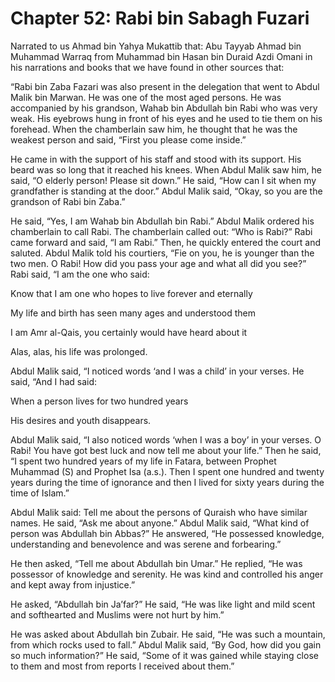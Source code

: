 Chapter 52: Rabi bin Sabagh Fuzari
==================================

Narrated to us Ahmad bin Yahya Mukattib that: Abu Tayyab Ahmad bin
Muhammad Warraq from Muhammad bin Hasan bin Duraid Azdi Omani in his
narrations and books that we have found in other sources that:

“Rabi bin Zaba Fazari was also present in the delegation that went to
Abdul Malik bin Marwan. He was one of the most aged persons. He was
accompanied by his grandson, Wahab bin Abdullah bin Rabi who was very
weak. His eyebrows hung in front of his eyes and he used to tie them on
his forehead. When the chamberlain saw him, he thought that he was the
weakest person and said, “First you please come inside.”

He came in with the support of his staff and stood with its support. His
beard was so long that it reached his knees. When Abdul Malik saw him,
he said, “O elderly person! Please sit down.” He said, “How can I sit
when my grandfather is standing at the door.” Abdul Malik said, “Okay,
so you are the grandson of Rabi bin Zaba.”

He said, “Yes, I am Wahab bin Abdullah bin Rabi.” Abdul Malik ordered
his chamberlain to call Rabi. The chamberlain called out: “Who is Rabi?”
Rabi came forward and said, “I am Rabi.” Then, he quickly entered the
court and saluted. Abdul Malik told his courtiers, “Fie on you, he is
younger than the two men. O Rabi! How did you pass your age and what all
did you see?” Rabi said, “I am the one who said:

Know that I am one who hopes to live forever and eternally

My life and birth has seen many ages and understood them

I am Amr al-Qais, you certainly would have heard about it

Alas, alas, his life was prolonged.

Abdul Malik said, “I noticed words ‘and I was a child’ in your verses.
He said, “And I had said:

When a person lives for two hundred years

His desires and youth disappears.

Abdul Malik said, “I also noticed words ‘when I was a boy’ in your
verses. O Rabi! You have got best luck and now tell me about your life.”
Then he said, “I spent two hundred years of my life in Fatara, between
Prophet Muhammad (S) and Prophet Isa (a.s.). Then I spent one hundred
and twenty years during the time of ignorance and then I lived for sixty
years during the time of Islam.”

Abdul Malik said: Tell me about the persons of Quraish who have similar
names. He said, “Ask me about anyone.” Abdul Malik said, “What kind of
person was Abdullah bin Abbas?” He answered, “He possessed knowledge,
understanding and benevolence and was serene and forbearing.”

He then asked, “Tell me about Abdullah bin Umar.” He replied, “He was
possessor of knowledge and serenity. He was kind and controlled his
anger and kept away from injustice.”

He asked, “Abdullah bin Ja’far?” He said, “He was like light and mild
scent and softhearted and Muslims were not hurt by him.”

He was asked about Abdullah bin Zubair. He said, “He was such a
mountain, from which rocks used to fall.” Abdul Malik said, “By God, how
did you gain so much information?” He said, “Some of it was gained while
staying close to them and most from reports I received about them.”


